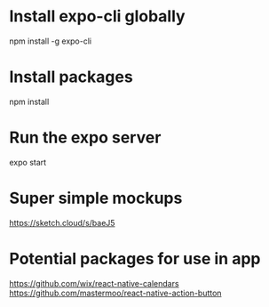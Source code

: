 # Install expo-cli globally
npm install -g expo-cli

# Install packages
npm install

# Run the expo server
expo start

# Super simple mockups
https://sketch.cloud/s/baeJ5

# Potential packages for use in app
https://github.com/wix/react-native-calendars
https://github.com/mastermoo/react-native-action-button
